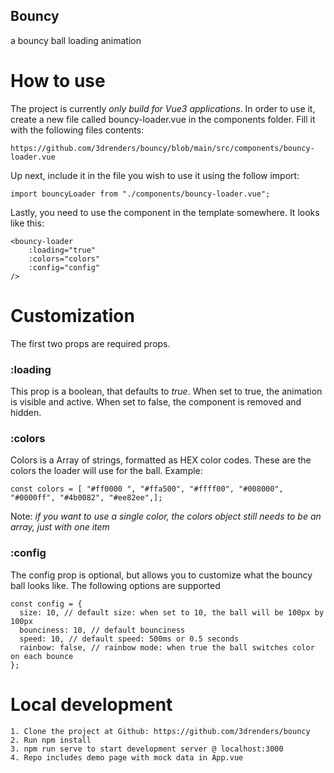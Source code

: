 Bouncy
------
a bouncy ball loading animation


# How to use
The project is currently _only build for Vue3 applications_. In order to use it, create a new file called bouncy-loader.vue in the components folder. Fill it with the following files contents: 
```
https://github.com/3drenders/bouncy/blob/main/src/components/bouncy-loader.vue
```

Up next, include it in the file you wish to use it using the follow import:
```
import bouncyLoader from "./components/bouncy-loader.vue";
```

Lastly, you need to use the component in the template somewhere. It looks like this:
```
<bouncy-loader
    :loading="true"
    :colors="colors"
    :config="config"
/>
```

# Customization

The first two props are required props. 

### :loading
This prop is a boolean, that defaults to _true_. When set to true, the animation is visible and active. When set to false, the component is removed and hidden.

### :colors
Colors is a Array of strings, formatted as HEX color codes. These are the colors the loader will use for the ball.
Example:
```
const colors = [ "#ff0000 ", "#ffa500", "#ffff00", "#008000", "#0000ff", "#4b0082", "#ee82ee",];
```
Note: _if you want to use a single color, the colors object still needs to be an array, just with one item_

### :config
The config prop is optional, but allows you to customize what the bouncy ball looks like. The following options are supported
```
const config = {
  size: 10, // default size: when set to 10, the ball will be 100px by 100px
  bounciness: 10, // default bounciness
  speed: 10, // default speed: 500ms or 0.5 seconds
  rainbow: false, // rainbow mode: when true the ball switches color on each bounce
};
```

# Local development
```
1. Clone the project at Github: https://github.com/3drenders/bouncy
2. Run npm install
3. npm run serve to start development server @ localhost:3000
4. Repo includes demo page with mock data in App.vue
```
